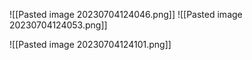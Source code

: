 ![[Pasted image 20230704124046.png]]
![[Pasted image 20230704124053.png]]

![[Pasted image 20230704124101.png]]